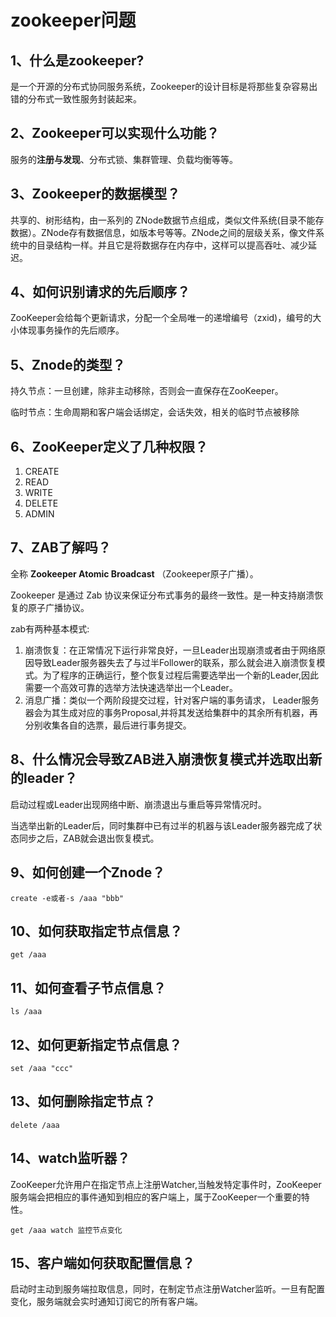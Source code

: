 # zookeeper问题

## 1、什么是zookeeper?

是一个开源的分布式协同服务系统，Zookeeper的设计目标是将那些复杂容易出错的分布式一致性服务封装起来。

## 2、Zookeeper可以实现什么功能？

服务的**注册与发现**、分布式锁、集群管理、负载均衡等等。

## 3、Zookeeper的数据模型？

共享的、树形结构，由一系列的 ZNode数据节点组成，类似文件系统(目录不能存数据）。ZNode存有数据信息，如版本号等等。ZNode之间的层级关系，像文件系统中的目录结构一样。并且它是将数据存在内存中，这样可以提高吞吐、减少延迟。

## 4、如何识别请求的先后顺序？

ZooKeeper会给每个更新请求，分配一个全局唯一的递增编号（zxid)，编号的大小体现事务操作的先后顺序。

## 5、Znode的类型？

持久节点：一旦创建，除非主动移除，否则会一直保存在ZooKeeper。

临时节点：生命周期和客户端会话绑定，会话失效，相关的临时节点被移除

## 6、ZooKeeper定义了几种权限？

1. CREATE
2. READ
3. WRITE
4. DELETE
5. ADMIN

## 7、ZAB了解吗？

全称 **Zookeeper Atomic Broadcast** （Zookeeper原子广播）。

Zookeeper 是通过 Zab 协议来保证分布式事务的最终一致性。是一种支持崩溃恢复的原子广播协议。

zab有两种基本模式:

1. 崩溃恢复：在正常情况下运行非常良好，一旦Leader出现崩溃或者由于网络原因导致Leader服务器失去了与过半Follower的联系，那么就会进入崩溃恢复模式。为了程序的正确运行，整个恢复过程后需要选举出一个新的Leader,因此需要一个高效可靠的选举方法快速选举出一个Leader。
2. 消息广播：类似一个两阶段提交过程，针对客户端的事务请求， Leader服务器会为其生成对应的事务Proposal,并将其发送给集群中的其余所有机器，再分别收集各自的选票，最后进行事务提交。

## 8、什么情况会导致ZAB进入崩溃恢复模式并选取出新的leader？

启动过程或Leader出现网络中断、崩溃退出与重启等异常情况时。

当选举出新的Leader后，同时集群中已有过半的机器与该Leader服务器完成了状态同步之后，ZAB就会退出恢复模式。

## 9、如何创建一个Znode？

```shell 
create -e或者-s /aaa "bbb"
```

## 10、如何获取指定节点信息？

```shell 
get /aaa
```

## 11、如何查看子节点信息？

```shell
ls /aaa
```

## 12、如何更新指定节点信息？

```shell
set /aaa "ccc"
```

## 13、如何删除指定节点？

```shell
delete /aaa
```

## 14、watch监听器？

ZooKeeper允许用户在指定节点上注册Watcher,当触发特定事件时，ZooKeeper服务端会把相应的事件通知到相应的客户端上，属于ZooKeeper一个重要的特性。

```
get /aaa watch 监控节点变化
```

## 15、客户端如何获取配置信息？

启动时主动到服务端拉取信息，同时，在制定节点注册Watcher监听。一旦有配置变化，服务端就会实时通知订阅它的所有客户端。